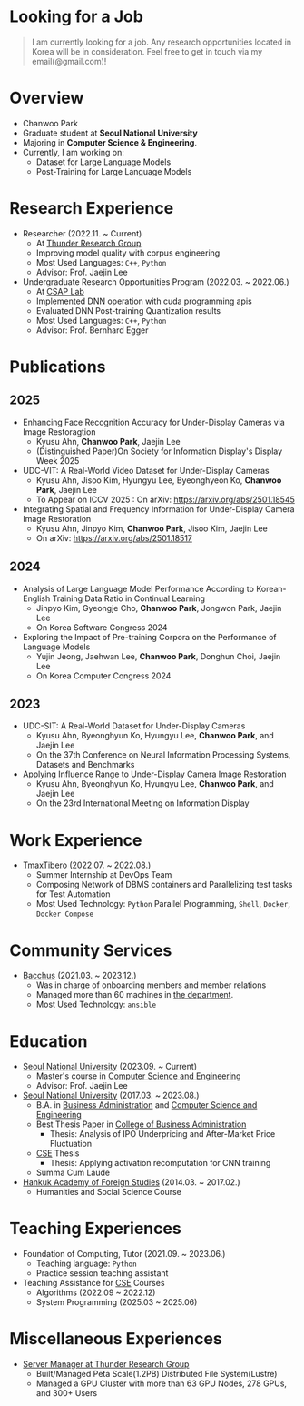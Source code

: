 # Looking for a Job

> I am currently looking for a job. Any research opportunities located in Korea will be in consideration. Feel free to get in touch via my email(@gmail.com)!

# Overview
+ Chanwoo Park
+ Graduate student at **Seoul National University**
+ Majoring in **Computer Science & Engineering**.
+ Currently, I am working on:
    + Dataset for Large Language Models
    + Post-Training for Large Language Models

# Research Experience
+ Researcher (2022.11. ~ Current)
    + At [Thunder Research Group](http://aces.snu.ac.kr)
    + Improving model quality with corpus engineering
    + Most Used Languages: `C++`, `Python`
    + Advisor: Prof. Jaejin Lee
+ Undergraduate Research Opportunities Program (2022.03. ~ 2022.06.)
    + At [CSAP Lab](https://csap.snu.ac.kr/)
    + Implemented DNN operation with cuda programming apis
    + Evaluated DNN Post-training Quantization results
    + Most Used Languages: `C++`, `Python`
    + Advisor: Prof. Bernhard Egger

# Publications

## 2025
  + Enhancing Face Recognition Accuracy for Under-Display Cameras via Image Restoragtion
      + Kyusu Ahn, **Chanwoo Park**, Jaejin Lee
      + (Distinguished Paper)On Society for Information Display's Display Week 2025
  + UDC-VIT: A Real-World Video Dataset for Under-Display Cameras
      + Kyusu Ahn, Jisoo Kim, Hyungyu Lee, Byeonghyeon Ko, **Chanwoo Park**, Jaejin Lee
      + To Appear on ICCV 2025 : On arXiv: https://arxiv.org/abs/2501.18545
  + Integrating Spatial and Frequency Information for Under-Display Camera Image Restoration
      + Kyusu Ahn, Jinpyo Kim, **Chanwoo Park**, Jisoo Kim, Jaejin Lee
      + On arXiv: https://arxiv.org/abs/2501.18517

## 2024
  + Analysis of Large Language Model Performance According to Korean-English Training Data Ratio in Continual Learning
      + Jinpyo Kim, Gyeongje Cho, **Chanwoo Park**, Jongwon Park, Jaejin Lee
      + On Korea Software Congress 2024
  + Exploring the Impact of Pre-training Corpora on the Performance of Language Models
      + Yujin Jeong, Jaehwan Lee, **Chanwoo Park**, Donghun Choi, Jaejin Lee
      + On Korea Computer Congress 2024

## 2023
  + UDC-SIT: A Real-World Dataset for Under-Display Cameras
    + Kyusu Ahn, Byeonghyun Ko,  Hyungyu Lee, **Chanwoo Park**, and Jaejin Lee
    + On the 37th Conference on Neural Information Processing Systems, Datasets and Benchmarks
  + Applying Influence Range to Under-Display Camera Image Restoration
    + Kyusu Ahn, Byeonghyun Ko,  Hyungyu Lee, **Chanwoo Park**, and Jaejin Lee
    + On the 23rd International Meeting on Information Display


# Work Experience
+ [TmaxTibero](https://www.tmaxtibero.com/main.do) (2022.07. ~ 2022.08.)
    + Summer Internship at DevOps Team
    + Composing Network of DBMS containers and Parallelizing test tasks for Test Automation
    + Most Used Technology: `Python` Parallel Programming, `Shell`, `Docker`, `Docker Compose`

# Community Services
+ [Bacchus](https://bacchus.snucse.org) (2021.03. ~ 2023.12.)
    + Was in charge of onboarding members and member relations
    + Managed more than 60 machines in [the department](https://cse.snu.ac.kr).
    + Most Used Technology: `ansible`

# Education
+ [Seoul National University](https://www.snu.ac.kr/) (2023.09. ~ Current)
    + Master's course in [Computer Science and Engineering](https://cse.snu.ac.kr/)
    + Advisor: Prof. Jaejin Lee
+ [Seoul National University](https://www.snu.ac.kr/) (2017.03. ~ 2023.08.)
    + B.A. in [Business Administration](https://cba.snu.ac.kr/) and [Computer Science and Engineering](https://cse.snu.ac.kr/)
    + Best Thesis Paper in [College of Business Administration](https://cba.snu.ac.kr)
      + Thesis: Analysis of IPO Underpricing and After-Market Price Fluctuation
    + [CSE](https://cse.snu.ac.kr) Thesis
      + Thesis: Applying activation recomputation for CNN training
    + Summa Cum Laude
+ [Hankuk Academy of Foreign Studies](http://hafs.hs.kr/) (2014.03. ~ 2017.02.)
    + Humanities and Social Science Course

# Teaching Experiences
+ Foundation of Computing, Tutor (2021.09. ~ 2023.06.)
    + Teaching language: `Python`
    + Practice session teaching assistant
+ Teaching Assistance for [CSE](https://cse.snu.ac.kr) Courses
    + Algorithms (2022.09 ~ 2022.12)
    + System Programming (2025.03 ~ 2025.06)

# Miscellaneous Experiences
+ [Server Manager at Thunder Research Group](https://thunder.snu.ac.kr/)
   + Built/Managed Peta Scale(1.2PB) Distributed File System(Lustre)
   + Managed a GPU Cluster with more than 63 GPU Nodes, 278 GPUs, and 300+ Users
